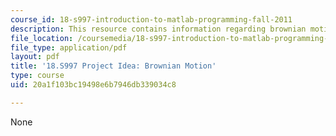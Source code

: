 ```yaml
---
course_id: 18-s997-introduction-to-matlab-programming-fall-2011
description: This resource contains information regarding brownian motion.
file_location: /coursemedia/18-s997-introduction-to-matlab-programming-fall-2011/20a1f103bc19498e6b7946db339034c8_MIT18_S997F11_Brownian.pdf
file_type: application/pdf
layout: pdf
title: '18.S997 Project Idea: Brownian Motion'
type: course
uid: 20a1f103bc19498e6b7946db339034c8

---
```

None